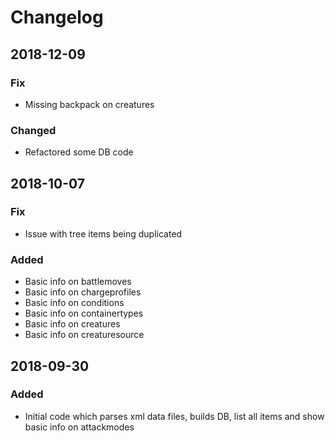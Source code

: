 # Changelog
## 2018-12-09
### Fix
- Missing backpack on creatures
### Changed
- Refactored some DB code

## 2018-10-07
### Fix
- Issue with tree items being duplicated
### Added
- Basic info on battlemoves
- Basic info on chargeprofiles
- Basic info on conditions
- Basic info on containertypes
- Basic info on creatures
- Basic info on creaturesource

## 2018-09-30
### Added
- Initial code which parses xml data files, builds DB, list all items and show basic info on attackmodes
